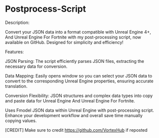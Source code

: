 # Postprocess-Script

Description:

Convert your JSON data into a format compatible with Unreal Engine 4+, And Unreal Engine For Fortnite with my post-processing script, now available on GitHub. Designed for simplicity and efficiency!

Features:

JSON Parsing: The script efficiently parses JSON files, extracting the necessary data for conversion.

Data Mapping: Easily opens window so you can select your JSON data to convert to the corresponding Unreal Engine properties, ensuring accurate translation.

Conversion Flexibility: JSON structures and complex data types into copy and paste data for Unreal Engine And Unreal Engine For Fortnite.

Uses Fmodel JSON data within Unreal Engine with post-processing script. Enhance your development workflow and overall save time manually copying values.

[CREDIT]
Make sure to credit https://github.com/VortexHub if reposted
